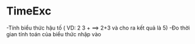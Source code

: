 # TimeExc
-Tính biểu thức hậu tố ( VD: 2 3 + ==> 2+3 và cho ra kết quả là 5)
-Đo thời gian tính toán của biểu thức nhập vào
